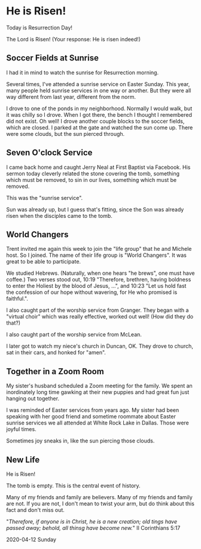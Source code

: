 # He is Risen!

Today is Resurrection Day!

The Lord is Risen!
(Your response: He is risen indeed!)

## Soccer Fields at Sunrise

I had it in mind to watch the sunrise for Resurrection morning.

Several times, I've attended a sunrise service on Easter Sunday.
This year, many people held sunrise services in one way or another.
But they were all way different from last year, different from the norm.

I drove to one of the ponds in my neighborhood. Normally I would walk,
but it was chilly so I drove. When I got there, the bench I thought I
remembered did not exist. Oh well! I drove another couple blocks to the
soccer fields, which are closed. I parked at the gate and watched
the sun come up. There were some clouds, but the sun pierced through.

## Seven O'clock Service

I came back home and caught Jerry Neal at First Baptist via Facebook.
His sermon today cleverly related the stone covering the tomb,
something which must be removed, to sin in our lives,
something which must be removed.

This was the "sunrise service".

Sun was already up, but I guess that's fitting,
since the Son was already risen when the disciples came to the tomb.

## World Changers

Trent invited me again this week to join the "life group"
that he and Michele host. So I joined. The name of their life group is
"World Changers". It was great to be able to participate.

We studied Hebrews.
(Naturally, when one hears "he brews", one must have coffee.)
Two verses stood out, 10:19 "Therefore, brethren, having boldness to
enter the Holiest by the blood of Jesus, ...", and 10:23 "Let us hold
fast the confession of our hope without wavering, for He who promised
is faithful.".

I also caught part of the worship service from Granger.
They began with a "virtual choir" which was really effective,
worked out well! (How did they do that?)

I also caught part of the worship service from McLean.

I later got to watch my niece's church in Duncan, OK.
They drove to church, sat in their cars, and honked for "amen".

## Together in a Zoom Room

My sister's husband scheduled a Zoom meeting for the family.
We spent an inordinately long time gawking at their new puppies
and had great fun just hanging out together.

I was reminded of Easter services from years ago. My sister had been
speaking with her good friend and sometime roommate about Easter
sunrise services we all attended at White Rock Lake in Dallas.
Those were joyful times.

Sometimes joy sneaks in, like the sun piercing those clouds.

## New Life

He is Risen!

The tomb is empty. This is the central event of history.

Many of my friends and family are believers.
Many of my friends and family are not.
If you are not, I don't mean to twist your arm,
but do think about this fact and don't miss out.

"*Therefore, if anyone is in Christ, he is a new creation;
old tings have passed away; behold, all thinsg have become new.*"
II Corinthians 5:17

2020-04-12 Sunday


